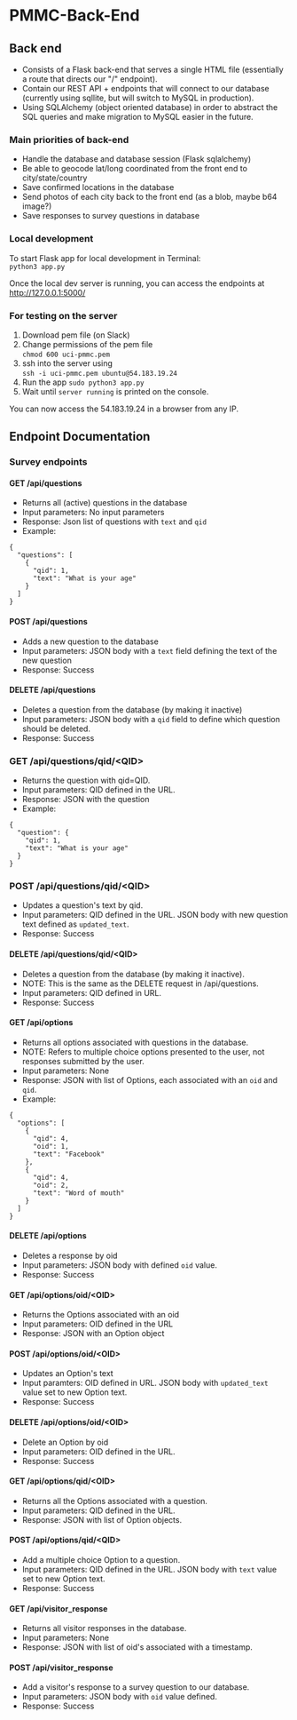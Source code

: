 # PMMC-Back-End

## Back end
- Consists of a Flask back-end that serves a single HTML file (essentially a route that directs our "/" endpoint).
- Contain our REST API + endpoints that will connect to our database (currently using sqllite, but will switch to MySQL in production).
- Using SQLAlchemy (object oriented database) in order to abstract the SQL queries and make migration to MySQL easier in the future.

### Main priorities of back-end
- Handle the database and database session (Flask sqlalchemy)
- Be able to geocode lat/long coordinated from the front end to city/state/country
- Save confirmed locations in the database
- Send photos of each city back to the front end (as a blob, maybe b64 image?)
- Save responses to survey questions in database

### Local development
To start Flask app for local development in Terminal:  
```python3 app.py```  

Once the local dev server is running, you can access the endpoints at http://127.0.0.1:5000/

### For testing on the server
1. Download pem file (on Slack)
2. Change permissions of the pem file  
```chmod 600 uci-pmmc.pem```
3. ssh into the server using  
```ssh -i uci-pmmc.pem ubuntu@54.183.19.24```
4. Run the app
```sudo python3 app.py```
5. Wait until ```server running``` is printed on the console.

You can now access the 54.183.19.24 in a browser from any IP.

## Endpoint Documentation

### Survey endpoints

#### GET /api/questions
* Returns all (active) questions in the database
* Input parameters: No input parameters
* Response: Json list of questions with `text` and `qid`
* Example:     
```
{
  "questions": [
    {
      "qid": 1,
      "text": "What is your age"
    }
  ]
}
```

#### POST /api/questions 
* Adds a new question to the database
* Input parameters: JSON body with a `text` field defining the text of the new question
* Response: Success

#### DELETE /api/questions
* Deletes a question from the database (by making it inactive)
* Input parameters: JSON body with a `qid` field to define which question should be deleted.
* Response: Success

### GET /api/questions/qid/\<QID>
* Returns the question with qid=QID.
* Input parameters: QID defined in the URL.
* Response: JSON with the question 
* Example: 

```
{
  "question": {
    "qid": 1,
    "text": "What is your age"
  }
}
```


### POST /api/questions/qid/\<QID> 
* Updates a question's text by qid. 
* Input parameters: QID defined in the URL. JSON body with new question text defined as `updated_text`. 
* Response: Success 

#### DELETE /api/questions/qid/\<QID>
* Deletes a question from the database (by making it inactive). 
* NOTE: This is the same as the DELETE request in /api/questions.
* Input parameters: QID defined in URL.
* Response: Success 

#### GET /api/options
* Returns all options associated with questions in the database. 
* NOTE: Refers to multiple choice options presented to the user, not responses submitted by the user.
* Input parameters: None 
* Response: JSON with list of Options, each associated with an `oid` and `qid`. 
* Example: 

```
{
  "options": [
    {
      "qid": 4,
      "oid": 1,
      "text": "Facebook"
    },
    {
      "qid": 4,
      "oid": 2,
      "text": "Word of mouth"
    }
  ]
}
```

#### DELETE /api/options
* Deletes a response by oid
* Input parameters: JSON body with defined `oid` value. 
* Response: Success

#### GET /api/options/oid/\<OID>
* Returns the Options associated with an oid
* Input parameters: OID defined in the URL
* Response: JSON with an Option object
  
#### POST /api/options/oid/\<OID>
* Updates an Option's text
* Input paramters: OID defined in URL. JSON body with `updated_text` value set to new Option text.
* Response: Success
  
#### DELETE /api/options/oid/\<OID>
* Delete an Option by oid
* Input parameters: OID defined in the URL.
* Response: Success
  
#### GET /api/options/qid/\<OID>
* Returns all the Options associated with a question.
* Input parameters: QID defined in the URL.
* Response: JSON with list of Option objects.

#### POST /api/options/qid/\<QID>
* Add a multiple choice Option to a question.
* Input parameters: QID defined in the URL. JSON body with `text` value set to new Option text.
* Response: Success
  
#### GET /api/visitor_response
* Returns all visitor responses in the database.
* Input parameters: None
* Response: JSON with list of oid's associated with a timestamp.

#### POST /api/visitor_response
* Add a visitor's response to a survey question to our database.
* Input parameters: JSON body with `oid` value defined.
* Response: Success
  

